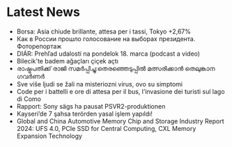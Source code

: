 # Latest News
-  Borsa: Asia chiude brillante, attesa per i tassi, Tokyo +2,67%
-  Как в России прошло голосование на выборах президента. Фоторепортаж
-  DIÁR: Prehľad udalostí na pondelok 18. marca (podcast a video)
-  Bilecik'te badem ağaçları çiçek açtı
-  രാഷ്ട്രപതിക്ക് രാജി സമർപ്പിച്ചു:തെരഞ്ഞെടുപ്പിൽ മത്സരിക്കാൻ തെലുങ്കാന ഗവർണർ
-  Sve više ljudi se žali na misteriozni virus, ovo su simptomi
-  Code per i battelli e ore di attesa per il bus, l’invasione dei turisti sul lago di Como
-  Rapport: Sony sägs ha pausat PSVR2-produktionen
-  Kayseri’de 7 şahsa terörden yasal işlem yapıldı!
-  Global and China Automotive Memory Chip and Storage Industry Report 2024: UFS 4.0, PCIe SSD for Central Computing, CXL Memory Expansion Technology
